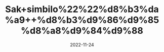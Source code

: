 ---
title: 'Sak+simbilo%22%22%d8%b3%da%a9++%d8%b3%d9%86%d9%85%d8%a8%d9%84%d9%88'
date: '2022-11-24' 
metatag: '' 
inventory: '0' 
draft: false 
# meta description 
shortDescripton: ''
description: 'Herbs+%d8%ac%da%91%db%8c+%d8%a8%d9%88%d9%b9%db%8c'
longdescription: ''
tags: ''
brand: ''
subCategory: ''
unit: '50 gm-Pk'
sellCount: '0'
featured: False
# product Price
price: '50.0'
# Product Short Description
shortDescription: ''
productID: '6ECEEFE7-A747-ED11-996A-005056B3A416'
type: 'products'
category: 'Herbs+%d8%ac%da%91%db%8c+%d8%a8%d9%88%d9%b9%db%8c' 
thumnailproduct: 'https://eraconnect.blob.core.windows.net/product-images/aminsaddiquidawakhana/e08651fc-54d3-48b9-8e9c-375b83c465c2.webp' 
images:
  - image: 'https://eraconnect.blob.core.windows.net/product-images/aminsaddiquidawakhana/e08651fc-54d3-48b9-8e9c-375b83c465c2.webp'  
Variants:
---